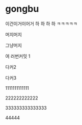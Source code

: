 # gongbu
이건이거이어거
하 하 하 하 ㅋㅋㅋㅋㅋ

머지머지

그냥머지

여 러번커밋 1

다커2

다커3

1111111111111

222222222222

333333333333333

44444
